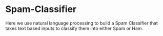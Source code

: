 # Spam-Classifier
Here we use natural language processing to build a Spam Classifier that takes text based inputs to classify them into either Spam or Ham.
